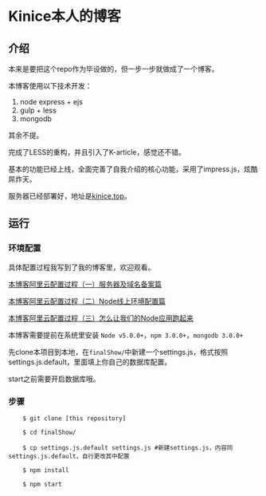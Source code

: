 # Kinice本人的博客

## 介绍

本来是要把这个repo作为毕设做的，但一步一步就做成了一个博客。

本博客使用以下技术开发：

1. node express + ejs
2. gulp + less 
3. mongodb

其余不提。

完成了LESS的重构，并且引入了K-article，感觉还不错。

基本的功能已经上线，全面完善了自我介绍的核心功能，采用了impress.js，炫酷屌炸天。

服务器已经部署好，地址是[kinice.top](http://www.kinice.top)。

## 运行

### 环境配置

具体配置过程我写到了我的博客里，欢迎观看。

[本博客阿里云配置过程（一）服务器及域名备案篇](http://kinice.top/article/570c82d23e1e9f0f76cfc972)

[本博客阿里云配置过程（二）Node线上环境配置篇](http://kinice.top/article/57bb2805e15e9aa25b48cf60)

[本博客阿里云配置过程（三）怎么让我们的Node应用跑起来](http://kinice.top/article/57ebb4ce32c50a670ba94c8f)

本博客需要提前在系统里安装 `Node v5.0.0+`，`npm 3.0.0+`，`mongodb 3.0.0+`

先clone本项目到本地，在`finalShow/`中新建一个settings.js，格式按照settings.js.default，里面填上你自己的数据库配置。

start之前需要开启数据库哦。

### 步骤

```
    $ git clone [this repository]

    $ cd finalShow/

    $ cp settings.js.default settings.js #新建settings.js，内容同settings.js.default，自行更改其中配置

    $ npm install

    $ npm start
```
